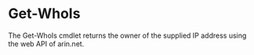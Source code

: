 Get-WhoIs
=========

The Get-WhoIs cmdlet returns the owner of the supplied IP address using the web API of arin.net.

